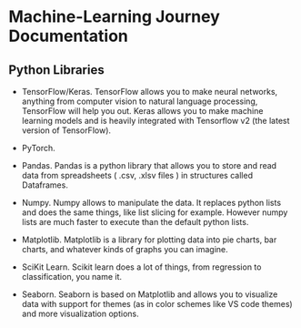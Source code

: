 # Machine-Learning Journey Documentation

## Python Libraries
* TensorFlow/Keras. 
  TensorFlow allows you to make neural networks,  anything from computer vision to natural language processing, TensorFlow will help you out. Keras allows you to make machine learning models and is heavily integrated with Tensorflow v2 (the latest version of TensorFlow).
* PyTorch. 
  
* Pandas. 
  Pandas is a python library that allows you to store and read data from spreadsheets ( .csv, .xlsv files ) in structures called Dataframes.
* Numpy. 
  Numpy allows to manipulate the data. It replaces python lists and does the same things, like list slicing for example. However numpy lists are much faster to execute than the default python lists.
* Matplotlib. 
  Matplotlib is a library for plotting data into pie charts, bar charts, and whatever kinds of graphs you can imagine.
* SciKit Learn. 
  Scikit learn does a lot of things, from regression to classification, you name it.
* Seaborn. 
  Seaborn is based on Matplotlib and allows you to visualize data with support for themes (as in color schemes like VS code themes) and more visualization options.
